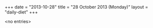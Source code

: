 +++
date = "2013-10-28"
title = "28 October 2013 (Monday)"
layout = "daily-diet"
+++


\<no entries\>

